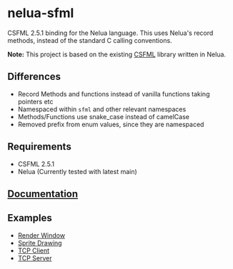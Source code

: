 # nelua-sfml
CSFML 2.5.1 binding for the Nelua language. This uses Nelua's record methods, instead of the standard C calling conventions.

**Note:** This project is based on the existing [CSFML](https://github.com/Rabios/nelua-fun/tree/main/csfml) library written in Nelua.

## Differences
* Record Methods and functions instead of vanilla functions taking pointers etc
* Namespaced within `sfml` and other relevant namespaces
* Methods/Functions use snake_case instead of camelCase
* Removed prefix from enum values, since they are namespaced

## Requirements
* CSFML 2.5.1
* Nelua (Currently tested with latest main)

## [Documentation](https://github.com/Caleb-o/nelua-sfml/blob/main/docs/README.md)

## Examples
* [Render Window](https://github.com/Caleb-o/nelua-sfml/blob/main/examples/render_window.nelua)
* [Sprite Drawing](https://github.com/Caleb-o/nelua-sfml/blob/main/examples/sprite.nelua)
* [TCP Client](https://github.com/Caleb-o/nelua-sfml/blob/main/examples/tcp_client.nelua)
* [TCP Server](https://github.com/Caleb-o/nelua-sfml/blob/main/examples/tcp_server.nelua)